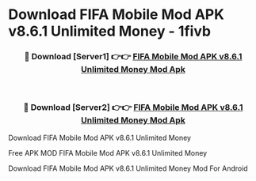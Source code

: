 # Download FIFA Mobile Mod APK v8.6.1 Unlimited Money - 1fivb



<div align="center">
<h3>🔴 Download [Server1] 👉👉 <a href="https://momento.my/?title=FIFA_Mobile_Mod_APK_v8.6.1_Unlimited_Money">FIFA Mobile Mod APK v8.6.1 Unlimited Money Mod Apk</a></h3><br>

<h3>🔴 Download [Server2] 👉👉 <a href="https://momento.my/?title=FIFA_Mobile_Mod_APK_v8.6.1_Unlimited_Money">FIFA Mobile Mod APK v8.6.1 Unlimited Money Mod Apk</a></h3>
</div>



Download FIFA Mobile Mod APK v8.6.1 Unlimited Money 

Free APK MOD FIFA Mobile Mod APK v8.6.1 Unlimited Money 

Download FIFA Mobile Mod APK v8.6.1 Unlimited Money Mod For Android
